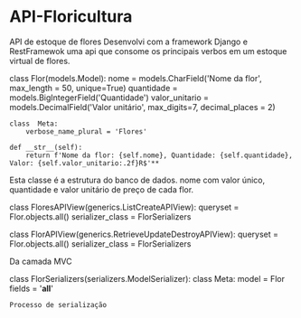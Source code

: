 # API-Floricultura
API de estoque de flores
Desenvolvi com a framework Django e RestFramewok uma api que consome os principais verbos em um estoque virtual de flores. 

class Flor(models.Model):
    nome = models.CharField('Nome da flor', max_length = 50, unique=True)
    quantidade = models.BigIntegerField('Quantidade')
    valor_unitario = models.DecimalField('Valor unitário', max_digits=7, decimal_places = 2)

    class  Meta:
        verbose_name_plural = 'Flores'

    def __str__(self):
        return f'Nome da flor: {self.nome}, Quantidade: {self.quantidade}, Valor: {self.valor_unitario:.2f}R$'**
    
Esta classe é a estrutura do banco de dados.
nome com valor único, quantidade e valor unitário de preço de cada flor.

class FloresAPIView(generics.ListCreateAPIView):
    queryset = Flor.objects.all()
    serializer_class = FlorSerializers
   

class FlorAPIView(generics.RetrieveUpdateDestroyAPIView):
    queryset = Flor.objects.all()
    serializer_class = FlorSerializers

Da camada MVC


class FlorSerializers(serializers.ModelSerializer):
    class  Meta:
        model = Flor
        fields = '__all__'
        
    Processo de serialização
